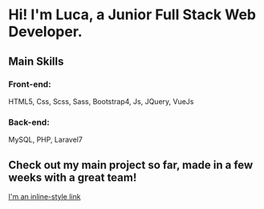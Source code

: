 # Hi! I'm Luca, a Junior Full Stack Web Developer.

## Main Skills

### Front-end:
HTML5, Css, Scss, Sass, Bootstrap4, Js, JQuery, VueJs

### Back-end:
MySQL, PHP, Laravel7


## Check out my main project so far, made in a few weeks with a great team!

[I'm an inline-style link](https://github.com/Deliveboo-7/Deliveboost)
